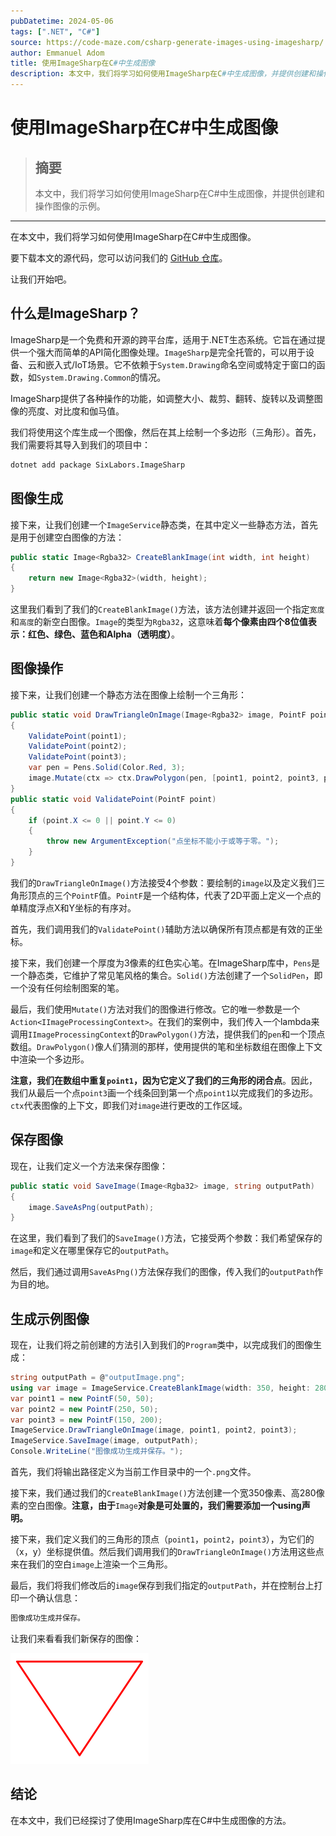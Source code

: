```yaml
---
pubDatetime: 2024-05-06
tags: [".NET", "C#"]
source: https://code-maze.com/csharp-generate-images-using-imagesharp/
author: Emmanuel Adom
title: 使用ImageSharp在C#中生成图像
description: 本文中，我们将学习如何使用ImageSharp在C#中生成图像，并提供创建和操作图像的示例。
---
```


# 使用ImageSharp在C#中生成图像

> ## 摘要
>
> 本文中，我们将学习如何使用ImageSharp在C#中生成图像，并提供创建和操作图像的示例。

---

在本文中，我们将学习如何使用ImageSharp在C#中生成图像。

要下载本文的源代码，您可以访问我们的 [GitHub 仓库](https://github.com/CodeMazeBlog/CodeMazeGuides/tree/main/csharp-images/GenerateImagesInCSharpUsingImageSharp)。

让我们开始吧。

## 什么是ImageSharp？

ImageSharp是一个免费和开源的跨平台库，适用于.NET生态系统。它旨在通过提供一个强大而简单的API简化图像处理。`ImageSharp`是完全托管的，可以用于设备、云和嵌入式/IoT场景。它不依赖于`System.Drawing`命名空间或特定于窗口的函数，如`System.Drawing.Common`的情况。

ImageSharp提供了各种操作的功能，如调整大小、裁剪、翻转、旋转以及调整图像的亮度、对比度和伽马值。

我们将使用这个库生成一个图像，然后在其上绘制一个多边形（三角形）。首先，我们需要将其导入到我们的项目中：

```bash
dotnet add package SixLabors.ImageSharp
```

## 图像生成

接下来，让我们创建一个`ImageService`静态类，在其中定义一些静态方法，首先是用于创建空白图像的方法：

```csharp
public static Image<Rgba32> CreateBlankImage(int width, int height)
{
    return new Image<Rgba32>(width, height);
}
```

这里我们看到了我们的`CreateBlankImage()`方法，该方法创建并返回一个指定`宽度`和`高度`的新空白图像。`Image`的类型为`Rgba32`，这意味着**每个像素由四个8位值表示：红色、绿色、蓝色和Alpha（透明度）**。

## 图像操作

接下来，让我们创建一个静态方法在图像上绘制一个三角形：

```csharp
public static void DrawTriangleOnImage(Image<Rgba32> image, PointF point1, PointF point2, PointF point3)
{
    ValidatePoint(point1);
    ValidatePoint(point2);
    ValidatePoint(point3);
    var pen = Pens.Solid(Color.Red, 3);
    image.Mutate(ctx => ctx.DrawPolygon(pen, [point1, point2, point3, point1]));
}
public static void ValidatePoint(PointF point)
{
    if (point.X <= 0 || point.Y <= 0)
    {
        throw new ArgumentException("点坐标不能小于或等于零。");
    }
}
```

我们的`DrawTriangleOnImage()`方法接受4个参数：要绘制的`image`以及定义我们三角形顶点的三个`PointF`值。`PointF`是一个结构体，代表了2D平面上定义一个点的单精度浮点X和Y坐标的有序对。

首先，我们调用我们的`ValidatePoint()`辅助方法以确保所有顶点都是有效的正坐标。

接下来，我们创建一个厚度为3像素的红色实心笔。在ImageSharp库中，`Pens`是一个静态类，它维护了常见笔风格的集合。`Solid()`方法创建了一个`SolidPen`，即一个没有任何绘制图案的笔。

最后，我们使用`Mutate()`方法对我们的图像进行修改。它的唯一参数是一个`Action<IImageProcessingContext>`。在我们的案例中，我们传入一个lambda来调用`IImageProcessingContext`的`DrawPolygon()`方法，提供我们的`pen`和一个顶点数组。`DrawPolygon()`像人们猜测的那样，使用提供的笔和坐标数组在图像上下文中渲染一个多边形。

**注意，我们在数组中重复`point1`，因为它定义了我们的三角形的闭合点**。因此，我们从最后一个点`point3`画一个线条回到第一个点`point1`以完成我们的多边形。`ctx`代表图像的上下文，即我们对`image`进行更改的工作区域。

## 保存图像

现在，让我们定义一个方法来保存图像：

```csharp
public static void SaveImage(Image<Rgba32> image, string outputPath)
{
    image.SaveAsPng(outputPath);
}
```

在这里，我们看到了我们的`SaveImage()`方法，它接受两个参数：我们希望保存的`image`和定义在哪里保存它的`outputPath`。

然后，我们通过调用`SaveAsPng()`方法保存我们的图像，传入我们的`outputPath`作为目的地。

## 生成示例图像

现在，让我们将之前创建的方法引入到我们的`Program`类中，以完成我们的图像生成：

```csharp
string outputPath = @"outputImage.png";
using var image = ImageService.CreateBlankImage(width: 350, height: 280);
var point1 = new PointF(50, 50);
var point2 = new PointF(250, 50);
var point3 = new PointF(150, 200);
ImageService.DrawTriangleOnImage(image, point1, point2, point3);
ImageService.SaveImage(image, outputPath);
Console.WriteLine("图像成功生成并保存。");
```

首先，我们将输出路径定义为当前工作目录中的一个`.png`文件。

接下来，我们通过我们的`CreateBlankImage()`方法创建一个宽350像素、高280像素的空白图像。**注意，由于**`Image`**对象是可处置的，我们需要添加一个using声明。**

接下来，我们定义我们的三角形的顶点（`point1`，`point2`，`point3`），为它们的（x，y）坐标提供值。然后我们调用我们的`DrawTriangleOnImage()`方法用这些点来在我们的空白`image`上渲染一个三角形。

最后，我们将我们修改后的`image`保存到我们指定的`outputPath`，并在控制台上打印一个确认信息：

```bash
图像成功生成并保存。
```

让我们来看看我们新保存的图像：

![使用ImageSharp库生成的图像](../../assets/130/outputImage-2.png)

## 结论

在本文中，我们已经探讨了使用ImageSharp库在C#中生成图像的方法。
